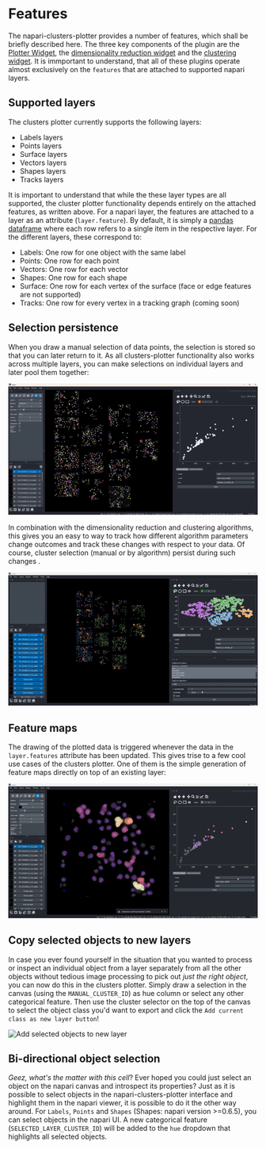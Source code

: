 # Features

The napari-clusters-plotter provides a number of features, which shall be briefly described here. The three key components of the plugin are the [Plotter Widget](widget:plotter), the [dimensionality reduction widget](widget:dimensionality_reduction) and the [clustering widget](widget:clustering). It is immportant to understand, that all of these plugins operate almost exclusively on the `features` that are attached to supported napari layers.

## Supported layers

The clusters plotter currently supports the following layers:

- Labels layers
- Points layers
- Surface layers
- Vectors layers
- Shapes layers
- Tracks layers


It is important to understand that while the these layer types are all supported, the cluster plotter functionality depends entirely on the attached features, as written above. For a napari layer, the features are attached to a layer as an attribute (`layer.feature`). By default, it is simply a [pandas dataframe](https://pandas.pydata.org/pandas-docs/stable/reference/api/pandas.DataFrame.html) where each row refers to a single item in the respective layer. For the different layers, these correspond to:

- Labels: One row for one object with the same label
- Points: One row for each point
- Vectors: One row for each vector
- Shapes: One row for each shape
- Surface: One row for each vertex of the surface (face or edge features are not supported)
- Tracks: One row for every vertex in a tracking graph (coming soon)

## Selection persistence

When you draw a manual selection of data points, the selection is stored so that you can later return to it. As all clusters-plotter functionality also works across multiple layers, you can make selections on individual layers and later pool them together:

![Persistence of selected features](./imgs/features_immediacy2.gif)

In combination with the dimensionality reduction and clustering algorithms, this gives you an easy to way to track how different algorithm parameters change outcomes and track these changes with respect to your data. Of course, cluster selection (manual or by algorithm) persist during such changes .

![Cluster persistence during algorithm change](./imgs/feature_immediacy3.gif)

## Feature maps

The drawing of the plotted data is triggered whenever the data in the `layer.features` attribute has been updated. This gives trise to a few cool use cases of the clusters plotter. One of them is the simple generation of feature maps directly on top of an existing layer:

![Feature map generation](./imgs/features_immediacy1.gif)

## Copy selected objects to new layers

In case you ever found yourself in the situation that you wanted to process or inspect an individual object from a layer separately from all the other objects without tedious image processing to pick out *just the right object*, you can now do this in the clusters plotter. Simply draw a selection in the canvas (using the `MANUAL_CLUSTER_ID`) as hue column or select any other categorical feature. Then use the cluster selector on the top of the canvas to select the object class you'd want to export and click the `Add current class as new layer button`!

![Add selected objects to new layer](./imgs/copy_export_objects_function.gif)

## Bi-directional object selection

*Geez, what's the matter with this cell*? Ever hoped you could just select an object on the napari canvas and introspect its properties? Just as it is possible to select objects in the napari-clusters-plotter interface and highlight them in the napari viewer, it is possible to do it the other way around. For `Labels`, `Points` and `Shapes` (Shapes: napari version >=0.6.5), you can select objects in the napari UI. A new categorical feature (`SELECTED_LAYER_CLUSTER_ID`) will be added to the `hue` dropdown that highlights all selected objects.
